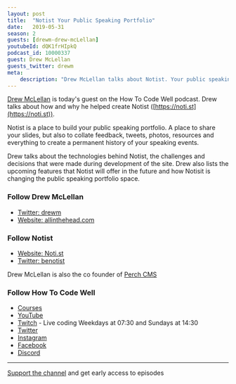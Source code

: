 ```yaml
---
layout: post
title:  "Notist Your Public Speaking Portfolio"
date:   2019-05-31
season: 2
guests: [drewm-drew-mcLellan]
youtubeId: dQK1frHIpkQ
podcast_id: 10000337
guest: Drew McLellan
guests_twitter: drewm
meta:
    description: "Drew McLellan talks about Notist. Your public speaking portfolio"
---
```


[Drew McLellan](https://twitter.com/drewm) is today's guest on the How To Code Well podcast. Drew talks about how and why he helped create Notist ([https://noti.st](https://noti.st)). 

Notist is a place to build your public speaking portfolio. A place to share your slides, but also to collate feedback, tweets, photos, resources and everything to create a permanent history of your speaking events.

Drew talks about the technologies behind Notist, the challenges and decisions that were made during development of the site. Drew also lists the upcoming features that Notist will offer in the future and how Notisit is changing the public speaking portfolio space.

### Follow Drew McLellan
- [Twitter: drewm](https://twitter.com/drewm) 
- [Website: allinthehead.com](allinthehead.com) 

### Follow Notist
- [Website: Noti.st](https://noti.st) 
- [Twitter: benotist](https://twitter.com/benotist)

Drew McLellan is also the co founder of [Perch CMS](https://grabaperch.com)

### Follow How To Code Well
- [Courses](http://howtocodewell.net)
- [YouTube](http://youtube.com/howtocodewell)
- [Twitch](http://twitch.tv/howtocodewell) - Live coding Weekdays at 07:30 and Sundays at 14:30
- [Twitter](https://twitter.com/howtocodewell)
- [Instagram](http://instagram.com/howtocodewell/)
- [Facebook](http://facebook.com/howtocodewell/)
- [Discord](http://howtocodewell.net/discord)

-------------------------------

[Support the channel](https://www.patreon.com/howToCodeWell) and get early access to episodes

